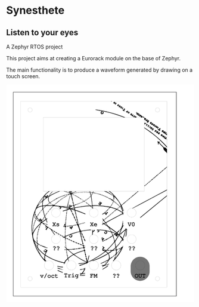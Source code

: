 # Synesthete

## Listen to your eyes
A Zephyr RTOS project

This project aims at creating a Eurorack module on the base of Zephyr.

The main functionality is to produce a waveform generated by drawing on
a touch screen.

![alt text](https://github.com/Nic-io/synesthete/blob/main/hardware/panel.svg)